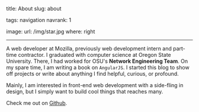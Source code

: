 title: About
slug: about

tags: navigation
navrank: 1

image:
    url: /img/star.jpg
    where: right

---

A web developer at Mozilla, previously web development intern and part-time
contractor. I graduated with computer science at Oregon State University.
There, I had worked for OSU's **Network Engineering Team**. On my spare time, I
am writing a book on ```AngularJS```. I started this blog to show off projects
or write about anything I find helpful, curious, or profound.

Mainly, I am interested in front-end web development with a side-fling in
design, but I simply want to build cool things that reaches many.

Check me out on [Github][github].

[github]:http://github.com/ngokevin
